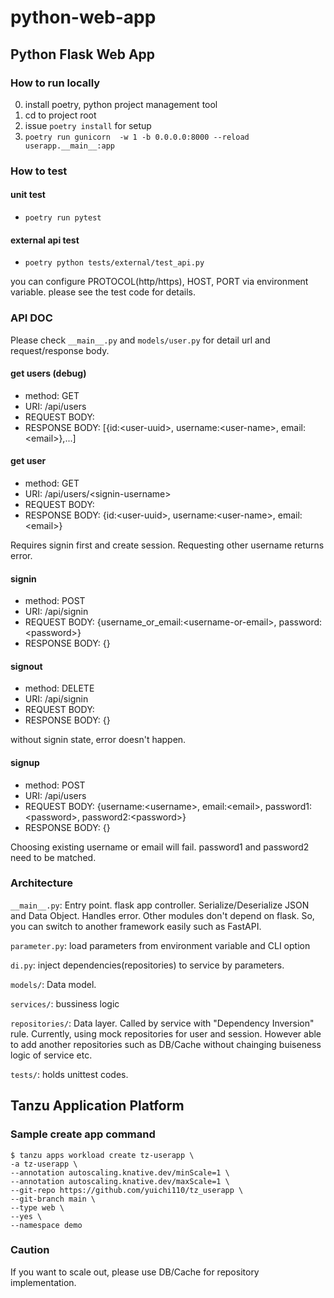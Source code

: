 # python-web-app
## Python Flask Web App 
### How to run locally

0. install poetry, python project management tool
1. cd to project root
2. issue `poetry install` for setup
3. `poetry run gunicorn  -w 1 -b 0.0.0.0:8000 --reload userapp.__main__:app`

### How to test
#### unit test
- `poetry run pytest`

#### external api test
- `poetry python tests/external/test_api.py`

you can configure PROTOCOL(http/https), HOST, PORT via environment variable.
please see the test code for details.

### API DOC

Please check `__main__.py` and `models/user.py` for detail url and request/response body.

#### get users (debug)
- method: GET
- URI: /api/users
- REQUEST BODY:
- RESPONSE BODY: [{id:\<user-uuid\>, username:\<user-name\>, email:\<email\>},...]

#### get user
- method: GET
- URI: /api/users/\<signin-username\>
- REQUEST BODY:
- RESPONSE BODY: {id:\<user-uuid\>, username:\<user-name\>, email:\<email\>}

Requires signin first and create session.
Requesting other username returns error.

#### signin
- method: POST
- URI: /api/signin
- REQUEST BODY: {username_or_email:\<username-or-email\>, password:\<password\>}
- RESPONSE BODY: {}

#### signout
- method: DELETE
- URI: /api/signin
- REQUEST BODY:
- RESPONSE BODY: {}

without signin state, error doesn't happen.

#### signup
- method: POST
- URI: /api/users
- REQUEST BODY: {username:\<username\>, email:\<email\>, password1:\<password\>, password2:\<password\>}
- RESPONSE BODY: {}

Choosing existing username or email will fail.
password1 and password2 need to be matched.

### Architecture

`__main__.py`: 
Entry point. flask app controller. Serialize/Deserialize JSON and Data Object. Handles error.
Other modules don't depend on flask.
So, you can switch to another framework easily such as FastAPI.

`parameter.py`: load parameters from environment variable and CLI option

`di.py`: inject dependencies(repositories) to service by parameters.

`models/`: Data model.

`services/`: bussiness logic

`repositories/`:
Data layer.
Called by service with "Dependency Inversion" rule.
Currently, using mock repositories for user and session.
However able to add another repositories such as DB/Cache without chainging buiseness logic of service etc.

`tests/`: holds unittest codes.

## Tanzu Application Platform

### Sample create app command

```
$ tanzu apps workload create tz-userapp \
-a tz-userapp \
--annotation autoscaling.knative.dev/minScale=1 \
--annotation autoscaling.knative.dev/maxScale=1 \
--git-repo https://github.com/yuichi110/tz_userapp \
--git-branch main \
--type web \
--yes \
--namespace demo
```

### Caution

If you want to scale out, please use DB/Cache for repository implementation.